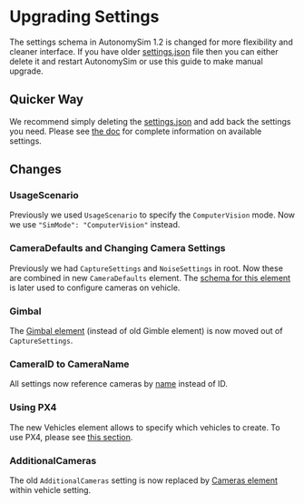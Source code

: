 # Upgrading Settings

The settings schema in AutonomySim 1.2 is changed for more flexibility and cleaner interface. If you have older [settings.json](settings.md) file then you can either delete it and restart AutonomySim or use this guide to make manual upgrade.

## Quicker Way

We recommend simply deleting the [settings.json](settings.md) and add back the settings you need.
Please see [the doc](settings.md) for complete information on available settings.

## Changes

### UsageScenario

Previously we used `UsageScenario` to specify the `ComputerVision` mode. Now we use `"SimMode": "ComputerVision"` instead.

### CameraDefaults and Changing Camera Settings

Previously we had `CaptureSettings` and `NoiseSettings` in root. Now these are combined in new `CameraDefaults` element. The [schema for this element](settings.md#camera_settings) is later used to configure cameras on vehicle.

### Gimbal

The [Gimbal element](settings.md#Gimbal) (instead of old Gimble element) is now moved out of `CaptureSettings`.

### CameraID to CameraName

All settings now reference cameras by [name](image_apis.md#available_cameras) instead of ID.

### Using PX4

The new Vehicles element allows to specify which vehicles to create. To use PX4, please see [this section](settings.md#using_px4).

### AdditionalCameras

The old `AdditionalCameras` setting is now replaced by [Cameras element](settings.md#Common_Vehicle_Setting) within vehicle setting.
